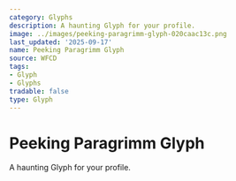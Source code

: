 ```yaml
---
category: Glyphs
description: A haunting Glyph for your profile.
image: ../images/peeking-paragrimm-glyph-020caac13c.png
last_updated: '2025-09-17'
name: Peeking Paragrimm Glyph
source: WFCD
tags:
- Glyph
- Glyphs
tradable: false
type: Glyph
---
```


# Peeking Paragrimm Glyph

A haunting Glyph for your profile.

